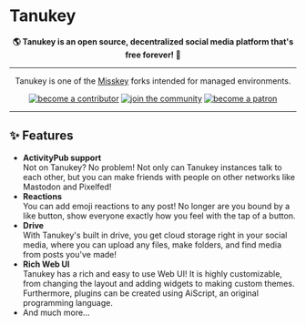 # Tanukey
<div align="center">
	
**🌎 **Tanukey** is an open source, decentralized social media platform that's free forever! 🚀**
	
---

Tanukey is one of the [Misskey](https://github.com/misskey-dev/misskey) forks intended for managed environments.

<a href="./CONTRIBUTING.md">
		<img src="https://custom-icon-badges.herokuapp.com/badge/become_a-contributor-A371F7?logoColor=A371F7&style=for-the-badge&logo=git-merge&labelColor=363B40" alt="become a contributor"/></a>

<a href="https://discord.gg/9cjeaaud">
		<img src="https://custom-icon-badges.herokuapp.com/badge/join_the-community-5865F2?logoColor=5865F2&style=for-the-badge&logo=discord&labelColor=363B40" alt="join the community"/></a>

<a href="https://tar-bin.fanbox.cc/">
		<img src="https://custom-icon-badges.herokuapp.com/badge/become_a-patron-F96854?logoColor=F96854&style=for-the-badge&logo=patreon&labelColor=363B40" alt="become a patron"/></a>
	
---

</div>

<div>

## ✨ Features
- **ActivityPub support**\
Not on Tanukey? No problem! Not only can Tanukey instances talk to each other, but you can make friends with people on other networks like Mastodon and Pixelfed!
- **Reactions**\
You can add emoji reactions to any post! No longer are you bound by a like button, show everyone exactly how you feel with the tap of a button.
- **Drive**\
With Tanukey's built in drive, you get cloud storage right in your social media, where you can upload any files, make folders, and find media from posts you've made!
- **Rich Web UI**\
	Tanukey has a rich and easy to use Web UI!
	It is highly customizable, from changing the layout and adding widgets to making custom themes.
	Furthermore, plugins can be created using AiScript, an original programming language.
- And much more...

</div>

<div style="clear: both;"></div>
